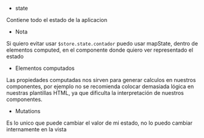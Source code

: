 * state

Contiene todo el estado de la aplicacion

* Nota

Si quiero evitar usar ``` $store.state.contador ``` puedo usar mapState, dentro de elementos computed, en el componente donde quiero ver representado el estado

* Elementos computados

Las propiedades computadas nos sirven para generar calculos en nuestros componentes, por ejemplo no se recomienda colocar demasiada lógica en nuestras plantillas HTML, ya que dificulta la interpretación de nuestros componentes.

* Mutations

Es lo unico que puede cambiar el valor de mi estado, no lo puedo cambiar internamente en la vista